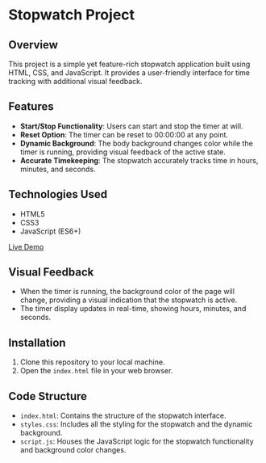 # Stopwatch Project

## Overview
This project is a simple yet feature-rich stopwatch application built using HTML, CSS, and JavaScript. It provides a user-friendly interface for time tracking with additional visual feedback.

## Features
- **Start/Stop Functionality**: Users can start and stop the timer at will.
- **Reset Option**: The timer can be reset to 00:00:00 at any point.
- **Dynamic Background**: The body background changes color while the timer is running, providing visual feedback of the active state.
- **Accurate Timekeeping**: The stopwatch accurately tracks time in hours, minutes, and seconds.

## Technologies Used
- HTML5
- CSS3
- JavaScript (ES6+)

[Live Demo](https://stopwatchlemix.netlify.app)

## Visual Feedback
- When the timer is running, the background color of the page will change, providing a visual indication that the stopwatch is active.
- The timer display updates in real-time, showing hours, minutes, and seconds.

## Installation
1. Clone this repository to your local machine.
2. Open the `index.html` file in your web browser.

## Code Structure
- `index.html`: Contains the structure of the stopwatch interface.
- `styles.css`: Includes all the styling for the stopwatch and the dynamic background.
- `script.js`: Houses the JavaScript logic for the stopwatch functionality and background color changes.

